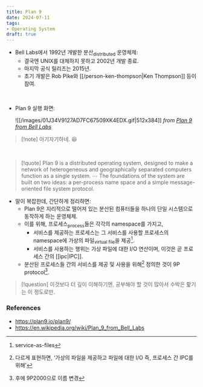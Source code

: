 ```yaml
---
title: Plan 9
date: 2024-07-11
tags:
- Operating System
draft: true
---
```


- Bell Labs에서 1992년 개발한 분산<sub>distributed</sub> 운영체제:
    - 결국엔 UNIX를 대체하지 못하고 2002년 개발 종료.
    - 마지막 공식 릴리즈는 2015년.
    - 초기 개발은 Rob Pike와 [[/person-ken-thompson|Ken Thompson]] 등이 참여.

<BR /> 

- Plan 9 실행 화면:

    ![[/images/01J34V9127AD7FC67509XK4EDX.gif|512x384]]
    *from [Plan 9 from Bell Labs](https://plan9.io/plan9/)*

> [!note] 아기자기하네. 😆

<BR /> 

> [!quote] Plan 9 is a distributed operating system, designed to make a network of heterogeneous and geographically separated computers function as a single system. $\cdots$ The foundations of the system are built on two ideas: a per-process name space and a simple message-oriented file system protocol.
- 말이 복잡한데, 간단하게 정리하면:
    - Plan 9은 지리적으로 떨어져 있는 분산된 컴퓨터들을 하나의 단일 시스템으로 동작하게 하는 운영체제.
    - 이를 위해, 프로세스<sub>process</sub>들은 각각의 namespace를 가지고,
        - 서비스를 제공하는 프로세스는 그 서비스를 사용할 프로세스의 namespace에 가상의 파일<sub>virtual file</sub>을 제공[^1].
        - 서비스를 사용하는 행위는 가상 파일에 대한 I/O 연산이며, 이것은 곧 프로세스 간의 [[ipc|IPC]].
    - 분산된 프로세스들 간의 서비스를 제공 및 사용을 위해[^2] 정의한 것이 9P protocol[^3].

[^1]: service-as-files
[^2]: 다르게 표현하면, ‘가상의 파일을 제공하고 파일에 대한 I/O 즉, 프로세스 간 IPC를 위해’
[^3]: 후에 9P2000으로 이름 변경


> [!question] 이것보다 더 깊이 이해하기엔, 공부해야 할 것이 많아서 수박은 핥기는 이 정도로만.


### References
- https://plan9.io/plan9/
- https://en.wikipedia.org/wiki/Plan_9_from_Bell_Labs